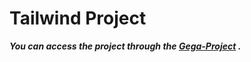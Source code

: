 # Tailwind Project

***You can access the project through the [Gega-Project](https://gega-project-ue.netlify.app/) .***
